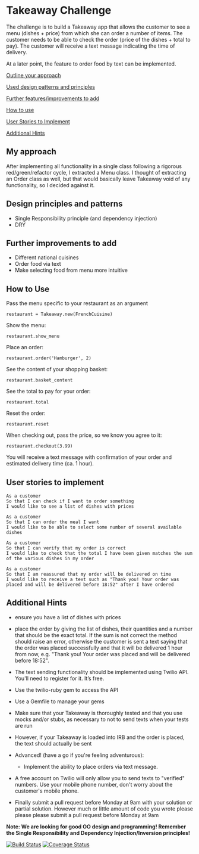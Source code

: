 Takeaway Challenge
==================
The challenge is to build a Takeaway app that allows the customer to see a menu (dishes + price) from which she can order a number of items. The customer needs to be able to check the order (price of the dishes + total to pay). The customer will receive a text message indicating the time of delivery.

At a later point, the feature to order food by text can be implemented.

[Outline your approach](#my-approach)

[Used design patterns and principles](#design-principles-and-patterns)

[Further features/improvements to add](#further-improvements-to-add)

[How to use](#how-to-use)

[User Stories to Implement](#user-stories-to-implement)

[Additional Hints](#additional-hints)

My approach
-----------

After implementing all functionality in a single class following a rigorous red/green/refactor cycle, I extracted a Menu class. I thought of extracting an Order class as well, but that would basically leave Takeaway void of any functionality, so I decided against it.

Design principles and patterns
------------------------------

* Single Responsibility principle (and dependency injection)
* DRY

Further improvements to add
---------------------------

* Different national cuisines
* Order food via text
* Make selecting food from menu more intuitive

How to Use
----------

Pass the menu specific to your restaurant as an argument

`restaurant = Takeaway.new(FrenchCuisine)`

Show the menu:

`restaurant.show_menu`

Place an order:

`restaurant.order('Hamburger', 2)`

See the content of your shopping basket:

`restaurant.basket_content`

See the total to pay for your order:

`restaurant.total`

Reset the order:

`restaurant.reset`

When checking out, pass the price, so we know you agree to it:

`restaurant.checkout(3.99)`

You will receive a text message with confirmation of your order and estimated delivery time (ca. 1 hour).

User stories to implement
--------------------------

```
As a customer
So that I can check if I want to order something
I would like to see a list of dishes with prices

As a customer
So that I can order the meal I want
I would like to be able to select some number of several available dishes

As a customer
So that I can verify that my order is correct
I would like to check that the total I have been given matches the sum of the various dishes in my order

As a customer
So that I am reassured that my order will be delivered on time
I would like to receive a text such as "Thank you! Your order was placed and will be delivered before 18:52" after I have ordered
```

Additional Hints
-----------------
* ensure you have a list of dishes with prices
* place the order by giving the list of dishes, their quantities and a number that should be the exact total. If the sum is not correct the method should raise an error, otherwise the customer is sent a text saying that the order was placed successfully and that it will be delivered 1 hour from now, e.g. "Thank you! Your order was placed and will be delivered before 18:52".
* The text sending functionality should be implemented using Twilio API. You'll need to register for it. It’s free.
* Use the twilio-ruby gem to access the API
* Use a Gemfile to manage your gems
* Make sure that your Takeaway is thoroughly tested and that you use mocks and/or stubs, as necessary to not to send texts when your tests are run
* However, if your Takeaway is loaded into IRB and the order is placed, the text should actually be sent

* Advanced! (have a go if you're feeling adventurous):
  * Implement the ability to place orders via text message.

* A free account on Twilio will only allow you to send texts to "verified" numbers. Use your mobile phone number, don't worry about the customer's mobile phone.
* Finally submit a pull request before Monday at 9am with your solution or partial solution.  However much or little amount of code you wrote please please please submit a pull request before Monday at 9am


**Note: We are looking for good OO design and programming! Remember the Single Responsibility and Dependency Injection/Inversion principles!**

[![Build Status](https://travis-ci.org/makersacademy/takeaway-challenge.svg?branch=master)](https://travis-ci.org/makersacademy/takeaway-challenge)
[![Coverage Status](https://coveralls.io/repos/makersacademy/takeaway-challenge/badge.png)](https://coveralls.io/r/makersacademy/takeaway-challenge)
